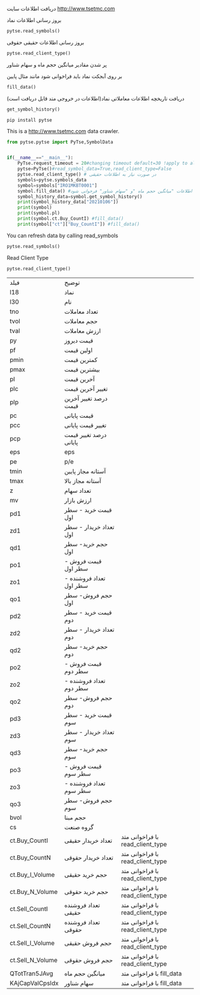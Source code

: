 دریافت اطلاعات سایت
http://www.tsetmc.com


بروز رسانی اطلاعات نماد
```python
pytse.read_symbols()
```
بروز رسانی اطلاعات حقیقی حقوقی
```python
pytse.read_client_type()
```
پر شدن مقادیر میانگین حجم ماه و سهام شناور


بر روی آبجکت نماد باید فراخوانی شود مانند مثال پایین
```python
fill_data()
```


دریافت تاریخچه اطلاعات معاملاتی نماد(اطلاعات در خروجی متد قابل دریافت است)
```python
get_symbol_history()
```



```
pip install pytse
```

This is a http://www.tsetmc.com data crawler.

 
```python
from pytse.pytse import PyTse,SymbolData


if(__name__=="__main__"):
    PyTse.request_timeout = 20#changing timeout default=30 !apply to all requests
    pytse=PyTse()#read_symbol_data=True,read_client_type=False
    pytse.read_client_type() # در صورت نیاز به اطلاعات حقیقی
    symbols=pytse.symbols_data
    symbol=symbols["IRO1MKBT0001"] 
    symbol.fill_data() #درصورت نیاز به اطلاعات "میانگین حجم ماه "و "سهام شناور" فرخوانی شود
    symbol_history_data=symbol.get_symbol_history()
    print(symbol_history_data["20210106"])
    print(symbol)
    print(symbol.pl)
    print(symbol.ct.Buy_CountI) #fill_data()
    print(symbol["ct"]["Buy_CountI"]) #fill_data()

```
You can refresh data by calling read_symbols
```python
pytse.read_symbols()
```
Read Client Type 
```python
pytse.read_client_type()
```
||||
|--- |--- |--- |
|فیلد|توضیح||
|l18|نماد||
|l30|نام||
|tno|تعداد معاملات||
|tvol|حجم معاملات||
|tval|ارزش معاملات||
|py|قیمت دیروز||
|pf|اولین قیمت||
|pmin|کمترین قیمت||
|pmax|بیشترین قیمت||
|pl|آخرین قیمت||
|plc|تغییر آخرین قیمت||
|plp|درصد تغییر آخرین قیمت||
|pc|قیمت پایانی||
|pcc|تغییر قیمت پایانی||
|pcp|درصد تغییر قیمت پایانی||
|eps|eps||
|pe|p/e||
|tmin|آستانه مجاز پایین||
|tmax|آستانه مجاز بالا||
|z|تعداد سهام||
|mv|ارزش بازار||
|pd1|قیمت خرید - سطر اول||
|zd1|تعداد خریدار - سطر اول||
|qd1|حجم خرید- سطر اول||
|po1|قیمت فروش - سطر اول||
|zo1|تعداد فروشنده - سطر اول||
|qo1|حجم فروش- سطر اول||
|pd2|قیمت خرید - سطر دوم||
|zd2|تعداد خریدار - سطر دوم||
|qd2|حجم خرید- سطر دوم||
|po2|قیمت فروش - سطر دوم||
|zo2|تعداد فروشنده - سطر دوم||
|qo2|حجم فروش- سطر دوم||
|pd3|قیمت خرید - سطر سوم||
|zd3|تعداد خریدار - سطر سوم||
|qd3|حجم خرید- سطر سوم||
|po3|قیمت فروش - سطر سوم||
|zo3|تعداد فروشنده - سطر سوم||
|qo3|حجم فروش- سطر سوم||
|bvol|حجم مبنا||
|cs|گروه صنعت||
|ct.Buy_CountI|تعداد خریدار حقیقی|با فراخوانی متد read_client_type|
|ct.Buy_CountN|تعداد خریدار حقوقی|با فراخوانی متد read_client_type|
|ct.Buy_I_Volume|حجم خرید حقیقی|با فراخوانی متد read_client_type|
|ct.Buy_N_Volume|حجم خرید حقوقی|با فراخوانی متد read_client_type|
|ct.Sell_CountI|تعداد فروشنده حقیقی|با فراخوانی متد read_client_type|
|ct.Sell_CountN|تعداد فروشنده حقوقی|با فراخوانی متد read_client_type|
|ct.Sell_I_Volume|حجم فروش حقیقی|با فراخوانی متد read_client_type|
|ct.Sell_N_Volume|حجم فروش حقوقی|با فراخوانی متد read_client_type|
|QTotTran5JAvg|میانگین حجم ماه|با فراخوانی متد fill_data|
|KAjCapValCpsIdx|سهام شناور|با فراخوانی متد fill_data|
